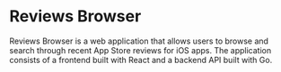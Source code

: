 # Reviews Browser
Reviews Browser is a web application that allows users to browse and search through recent App Store reviews for iOS apps. The application consists of a frontend built with React and a backend API built with Go.
